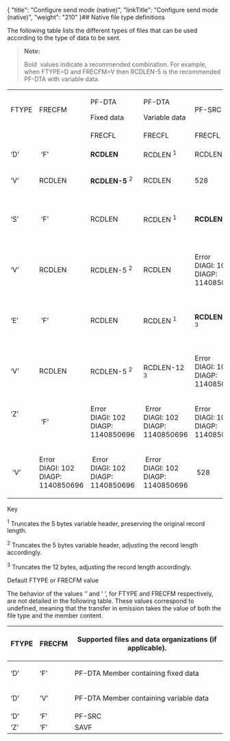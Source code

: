 {
    "title": "Configure send mode (native)",
    "linkTitle": "Configure send mode (native)",
    "weight": "210"
}## Native file type definitions

The following table lists the different types of files that can be used according to the type of data to be sent.

> **Note:**
>
> Bold  values indicate a recommended combination. For example, when FTYPE=D and FRECFM=V then RCDLEN-5 is the recommended PF-DTA with variable data.

<table>
   <tbody>
      <tr>
         <td>FTYPE         </td>
         <td>FRECFM         </td>
         <td><p>PF-DTA</p>
<p>Fixed data</p>         </td>
         <td><p>PF-DTA</p>
<p>Variable data</p>         </td>
         <td>PF-SRC         </td>
         <td>SAVF         </td>
      </tr>
      <tr>
         <td>          </td>
         <td>          </td>
         <td>FRECFL         </td>
         <td>FRECFL         </td>
         <td>FRECFL         </td>
         <td>          </td>
      </tr>
      <tr>
         <td><p>‘D’</p>         </td>
         <td><p> ‘F’</p>         </td>
         <td><p><strong>RCDLEN</strong></p>         </td>
         <td><p>RCDLEN <sup>1</sup></p>         </td>
         <td><p>RCDLEN</p>         </td>
         <td><p>528</p>         </td>
      </tr>
      <tr>
         <td><p>‘V’</p>         </td>
         <td><p>RCDLEN</p>         </td>
         <td><p><strong>RCDLEN-5</strong> <sup>2</sup></p>         </td>
         <td><p>RCDLEN</p>         </td>
         <td><p>528</p>         </td>
      </tr>
      <tr>
         <td><p>‘S’</p>         </td>
         <td><p> ‘F’</p>         </td>
         <td><p>RCDLEN</p>         </td>
         <td><p>RCDLEN <sup>1</sup></p>         </td>
         <td><p><strong>RCDLEN</strong></p>         </td>
         <td><p>Error<br />
DIAGI: 102<br />
DIAGP: 1140850696</p>         </td>
      </tr>
      <tr>
         <td><p>‘V’</p>         </td>
         <td><p>RCDLEN</p>         </td>
         <td><p>RCDLEN-5 <sup>2</sup></p>         </td>
         <td><p>RCDLEN</p>         </td>
         <td><p>Error<br />
DIAGI: 102<br />
DIAGP: 1140850696</p>         </td>
      </tr>
      <tr>
         <td><p>‘E’</p>         </td>
         <td><p> ‘F’</p>         </td>
         <td><p>RCDLEN</p>         </td>
         <td><p>RCDLEN <sup>1</sup></p>         </td>
         <td><p><strong>RCDLEN-12</strong> <sup>3</sup></p>         </td>
         <td><p> Error<br />
DIAGI: 102<br />
DIAGP: 1140850696</p>         </td>
      </tr>
      <tr>
         <td><p>‘V’</p>         </td>
         <td><p>RCDLEN</p>         </td>
         <td><p>RCDLEN-5 <sup>2</sup></p>         </td>
         <td><p>RCDLEN-12 <sup>3</sup></p>         </td>
         <td><p>Error<br />
DIAGI: 102<br />
DIAGP: 1140850696</p>         </td>
      </tr>
      <tr>
         <td><p>‘Z’</p>
<p> </p>         </td>
         <td><p> ‘F’</p>         </td>
         <td><p>Error<br />
DIAGI: 102<br />
DIAGP: 1140850696 </p>         </td>
         <td><p> Error<br />
DIAGI: 102<br />
DIAGP: 1140850696</p>         </td>
         <td><p>Error<br />
DIAGI: 102<br />
DIAGP: 1140850696 </p>         </td>
         <td><p> <strong>528</strong></p>         </td>
      </tr>
      <tr>
         <td><p> ‘V’</p>         </td>
         <td><p>Error<br />
DIAGI: 102<br />
DIAGP: 1140850696</p>         </td>
         <td><p> Error<br />
DIAGI: 102<br />
DIAGP: 1140850696</p>         </td>
         <td><p> Error<br />
DIAGI: 102<br />
DIAGP: 1140850696</p>         </td>
         <td><p> 528</p>         </td>
      </tr>
   </tbody>
</table>

Key

<sup>1</sup> Truncates the 5 bytes variable header, preserving the original record length.

<sup>2</sup> Truncates the 5 bytes variable header, adjusting the record length accordingly.

<sup>3</sup> Truncates the 12 bytes, adjusting the record length accordingly.

Default FTYPE or FRECFM value

The behavior of the values ‘’ and ‘ ’, for FTYPE and FRECFM respectively, are not detailed in the following table. These values correspond to <span class="code">undefined</span>, meaning that the transfer in emission takes the value of both the file type and the member content.

<table>
   <thead>
      <tr>
<th class="TableStyle-SynchTableStyle_interop-HeadE-Column1-Header1"><p>FTYPE</p>         </th>
<th class="TableStyle-SynchTableStyle_interop-HeadE-Column1-Header1"><p>FRECFM</p>         </th>
<th class="TableStyle-SynchTableStyle_interop-HeadD-Column1-Header1"><p>Supported files and data organizations (if applicable).</p>         </th>
      </tr>
   </thead>
   <tbody>
      <tr>
         <td>‘D’         </td>
         <td>‘F’         </td>
         <td><p>PF-DTA Member containing fixed data</p>         </td>
      </tr>
      <tr>
         <td>‘D’         </td>
         <td>‘V’         </td>
         <td><p>PF-DTA Member containing variable data</p>         </td>
      </tr>
      <tr>
         <td>‘D’         </td>
         <td>‘F’         </td>
         <td>PF-SRC         </td>
      </tr>
      <tr>
         <td>‘Z’         </td>
         <td>‘F’         </td>
         <td>SAVF         </td>
      </tr>
   </tbody>
</table>
